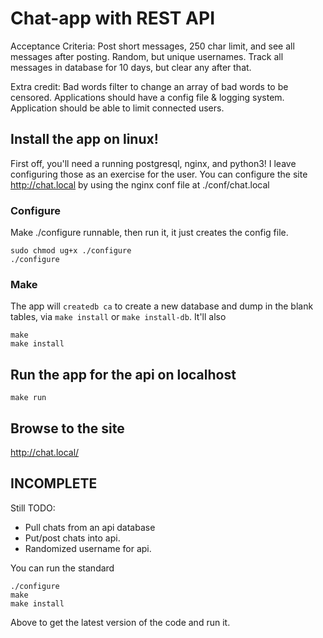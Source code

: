 # Chat-app with REST API


Acceptance Criteria:
Post short messages, 250 char limit, and see all messages after posting.
Random, but unique usernames.
Track all messages in database for 10 days, but clear any after that.

Extra credit:
Bad words filter to change an array of bad words to be censored.
Applications should have a config file & logging system.
Application should be able to limit connected users.

## Install the app on linux!

First off, you'll need a running postgresql, nginx, and python3!
I leave configuring those as an exercise for the user.
You can configure the site http://chat.local by using the nginx conf file at ./conf/chat.local


### Configure

Make ./configure runnable, then run it, it just creates the config file.

    sudo chmod ug+x ./configure
    ./configure

### Make


The app will `createdb ca` to create a new database and dump in the blank tables, via `make install` or `make install-db`.  It'll also 

    make
    make install


## Run the app for the api on localhost

    make run

## Browse to the site

http://chat.local/

## INCOMPLETE

Still TODO:
- Pull chats from an api database
- Put/post chats into api.
- Randomized username for api.

You can run the standard

    ./configure
    make
    make install

Above to get the latest version of the code and run it.


